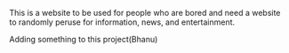 This is a website to be used for people who are bored and need a website to randomly peruse for information, news, and entertainment.

Adding something to this project(Bhanu)